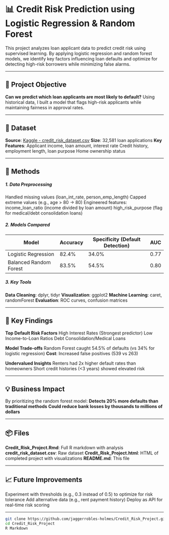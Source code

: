 # 📊 Credit Risk Prediction using Logistic Regression & Random Forest
This project analyzes loan applicant data to predict credit risk using supervised learning. By applying logistic regression and random forest models, we identify key factors influencing loan defaults and optimize for detecting high-risk borrowers while minimizing false alarms.

---

## 🎯 Project Objective

**Can we predict which loan applicants are most likely to default?**
Using historical data, I built a model that flags high-risk applicants while maintaining fairness in approval rates.

---

## 📁 Dataset

**Source**: [Kaggle - credit_risk_dataset.csv](https://www.kaggle.com/datasets/laotse/credit-risk-dataset?resource=download&select=credit_risk_dataset.csv)
**Size**: 32,581 loan applications
**Key Features**:
Applicant income, loan amount, interest rate
Credit history, employment length, loan purpose
Home ownership status

---

## 🧠 Methods

##### 1. Data Preprocessing
Handled missing values (loan_int_rate, person_emp_length)
Capped extreme values (e.g., age > 80 → 80)
Engineered features:
income_loan_ratio (income divided by loan amount)
high_risk_purpose (flag for medical/debt consolidation loans)

##### 2. Models Compared
| Model |	Accuracy | Specificity (Default Detection) |	AUC |
|-------|----------|---------------------------------|------|
| Logistic Regression|	82.4% |	34.0% |	0.77 |
| Balanced Random Forest |	83.5% |	54.5% |	0.80 |

##### 3. Key Tools
**Data Cleaning**: dplyr, tidyr
**Visualization**: ggplot2
**Machine Learning**: caret, randomForest
**Evaluation**: ROC curves, confusion matrices

---

## 🔎 Key Findings
**Top Default Risk Factors**
High Interest Rates (Strongest predictor)
Low Income-to-Loan Ratios
Debt Consolidation/Medical Loans

**Model Trade-offs**
Random Forest caught 54.5% of defaults (vs 34% for logistic regression)
**Cost**: Increased false positives (539 vs 263)

**Undervalued Insights**
Renters had 2x higher default rates than homeowners
Short credit histories (<3 years) showed elevated risk

---

## 💡 Business Impact
By prioritizing the random forest model:
**Detects 20% more defaults than traditional methods**
**Could reduce bank losses by thousands to millions of dollars**

---

## 📦 Files
**Credit_Risk_Project.Rmd**: Full R markdown with analysis
**credit_risk_dataset.csv**: Raw dataset
**Credit_Risk_Project.html**: HTML of completed project with visualizations
**README.md**: This file

---

## 📈 Future Improvements
Experiment with thresholds (e.g., 0.3 instead of 0.5) to optimize for risk tolerance
Add alternative data (e.g., rent payment history)
Deploy as API for real-time risk scoring

---

```bash
git clone https://github.com/jaggerrobles-holmes/Credit_Risk_Project.git
cd Credit_Risk_Project
R Markdown


